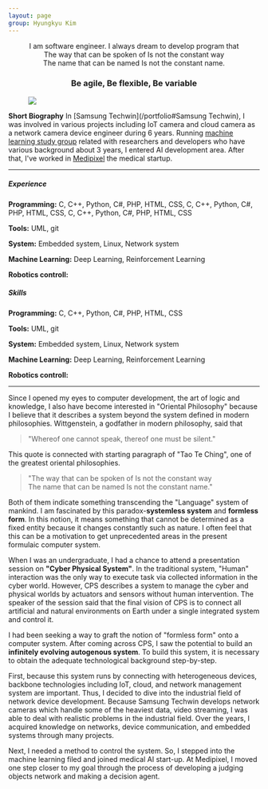 ```yaml
---
layout: page
group: Hyungkyu Kim
---
```

<div align="center">
    I am software engineer. I always dream to develop program that<br>
    The way that can be spoken of Is not the constant way <br>  
    The name that can be named Is not the constant name.
    <h3>Be agile, Be flexible, Be variable</h3>
</div>

<div>
    <figure>
      <img src="/images/hyungkyu2_.JPG">
    </figure>
</div>

**Short Biography** In [Samsung Techwin](/portfolio#Samsung Techwin), I was involved in various projects including IoT camera and cloud camera as a network camera device engineer during 6 years.
Running [machine learning study group](https://www.facebook.com/Deepsight-1780933522021742/) related with researchers and developers who have various background about 3 years, I entered AI development area.
After that, I've worked in [Medipixel](/portfolio#Medipixel) the medical startup. 

---

<div class="profile">
    <div class="profile__left">
        <h5>Experience</h5>
        <p><strong>Programming:</strong> C, C++, Python, C#, PHP, HTML, CSS, C, C++, Python, C#, PHP, HTML, CSS, C, C++, Python, C#, PHP, HTML, CSS</p>
        <p><strong>Tools:</strong> UML, git</p>
        <p><strong>System:</strong> Embedded system, Linux, Network system</p>
        <p><strong>Machine Learning:</strong> Deep Learning, Reinforcement Learning</p>
        <p><strong>Robotics controll:</strong></p>
    </div>
    <div class="profile__right">
        <h5>Skills</h5> 
        <p><strong>Programming:</strong> C, C++, Python, C#, PHP, HTML, CSS</p>
        <p><strong>Tools:</strong> UML, git</p>
        <p><strong>System:</strong> Embedded system, Linux, Network system</p>
        <p><strong>Machine Learning:</strong> Deep Learning, Reinforcement Learning</p>
        <p><strong>Robotics controll:</strong></p>
    </div>
</div>

---
Since I opened my eyes to computer development, the art of logic and knowledge, I also have become interested in "Oriental Philosophy"
because I believe that it describes a system beyond the system defined in modern philosophies. 
Wittgenstein, a godfather in modern philosophy, said that 

> "Whereof one cannot speak, thereof one must be silent."

This quote is connected with starting paragraph of "Tao Te Ching", one of the greatest oriental philosophies.

>"The way that can be spoken of Is not the constant way  
The name that can be named Is not the constant name."

Both of them indicate something transcending the "Language" system of mankind.
I am fascinated by this paradox-**systemless system** and **formless form**.
In this notion, it means something that cannot be determined as a fixed entity because it changes constantly such as nature.
I often feel that this can be a motivation to get unprecedented areas in the present formulaic computer system.

When I was an undergraduate, I had a chance to attend a presentation session on **"Cyber Physical System"**. 
In the traditional system, "Human" interaction was the only way to execute task via collected information in the cyber world.
However, CPS describes a system to manage the cyber and physical worlds by actuators and sensors without human intervention.
The speaker of the session said that the final vision of CPS is to connect all artificial and natural environments on Earth under a single integrated system and control it.

I had been seeking a way to graft the notion of "formless form" onto a computer system.
After coming across CPS, I saw the potential to build an **infinitely evolving autogenous system**. 
To build this system, it is necessary to obtain the adequate technological background step-by-step.

First, because this system runs by connecting with heterogeneous devices, backbone technologies including IoT, cloud, and network management system are important. 
Thus, I decided to dive into the industrial field of network device development. 
Because Samsung Techwin develops network cameras which handle some of the heaviest data, video streaming, I was able to deal with realistic problems in the industrial field. 
Over the years, I acquired knowledge on networks, device communication, and embedded systems through many projects. 

Next, I needed a method to control the system. 
So, I stepped into the machine learning filed and joined medical AI start-up. 
At Medipixel, I moved one step closer to my goal through the process of developing a judging objects network and making a decision agent.